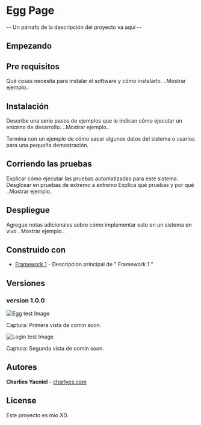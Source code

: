 # Egg Page
-- Un párrafo de la descripción del proyecto va aquí --

## Empezando

## Pre requisitos
Qué cosas necesita para instalar el software y cómo instalarlo.
..Mostrar ejemplo..


## Instalación
Describe una serie pasos de ejemplos que le indican cómo ejecutar un entorno de desarrollo.
..Mostrar ejemplo..


Termina con un ejemplo de cómo sacar algunos datos del sistema o usarlos para una pequeña demostración.

## Corriendo las pruebas
Explicar cómo ejecutar las pruebas automatizadas para este sistema.
Desglosar en pruebas de extremo a extremo
Explica qué pruebas y por qué
..Mostrar ejemplo..

## Despliegue
Agregue notas adicionales sobre cómo implementar esto en un sistema en vivo
..Mostrar ejemplo..
 

## Construido con
- [Framework 1](http://github.com) - Descripcion principal de " Framework 1 "

## Versiones

### version 1.0.0
![Egg test Image](https://github.com/CharliesJacopoYacniel/eggs/src/captures/127.0.0.1_5500_eggs_index.html.png)

Captura: Primera vista de comin soon.

![Login test Image](https://github.com/CharliesJacopoYacniel/eggs/src/captures/127.0.0.1_5500_eggs_index.htmlMovil.png)

Captura: Segunda vista de comin soon.

## Autores
**Charlies Yacniel**  - [charlyes.com](https://www.charlyes.com) 

License
----
Este proyecto es mio XD.
